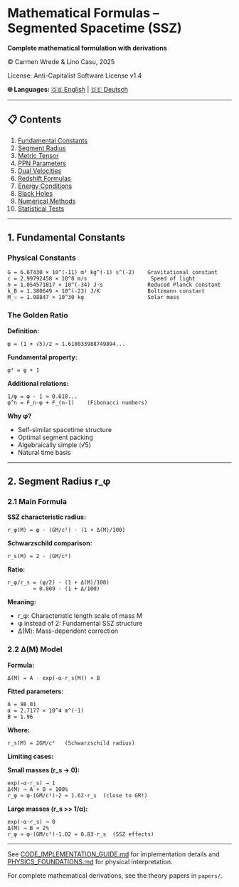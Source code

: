 # Mathematical Formulas – Segmented Spacetime (SSZ)

**Complete mathematical formulation with derivations**

© Carmen Wrede & Lino Casu, 2025

License: Anti-Capitalist Software License v1.4

**🌐 Languages:** [🇬🇧 English](MATHEMATICAL_FORMULAS.md) | [🇩🇪 Deutsch](MATHEMATICAL_FORMULAS_DE.md)

---

## 📋 Contents

1. [Fundamental Constants](#1-fundamental-constants)
2. [Segment Radius](#2-segment-radius-rphi)
3. [Metric Tensor](#3-metric-tensor)
4. [PPN Parameters](#4-ppn-parameters)
5. [Dual Velocities](#5-dual-velocities)
6. [Redshift Formulas](#6-redshift-formulas)
7. [Energy Conditions](#7-energy-conditions)
8. [Black Holes](#8-black-holes)
9. [Numerical Methods](#9-numerical-methods)
10. [Statistical Tests](#10-statistical-tests)

---

## 1. Fundamental Constants

### Physical Constants

```
G = 6.67430 × 10^(-11) m³ kg^(-1) s^(-2)    Gravitational constant
c = 2.99792458 × 10^8 m/s                    Speed of light  
ℏ = 1.054571817 × 10^(-34) J·s              Reduced Planck constant
k_B = 1.380649 × 10^(-23) J/K               Boltzmann constant
M_☉ = 1.98847 × 10^30 kg                    Solar mass
```

### The Golden Ratio

**Definition:**
```
φ = (1 + √5)/2 ≈ 1.618033988749894...
```

**Fundamental property:**
```
φ² = φ + 1
```

**Additional relations:**
```
1/φ = φ - 1 ≈ 0.618...
φ^n = F_n·φ + F_(n-1)    (Fibonacci numbers)
```

**Why φ?**
- Self-similar spacetime structure
- Optimal segment packing
- Algebraically simple (√5)
- Natural time basis

---

## 2. Segment Radius r_φ

### 2.1 Main Formula

**SSZ characteristic radius:**
```
r_φ(M) = φ · (GM/c²) · (1 + Δ(M)/100)
```

**Schwarzschild comparison:**
```
r_s(M) = 2 · (GM/c²)
```

**Ratio:**
```
r_φ/r_s = (φ/2) · (1 + Δ(M)/100)
        ≈ 0.809 · (1 + Δ/100)
```

**Meaning:**
- r_φ: Characteristic length scale of mass M
- φ instead of 2: Fundamental SSZ structure
- Δ(M): Mass-dependent correction

### 2.2 Δ(M) Model

**Formula:**
```
Δ(M) = A · exp(-α·r_s(M)) + B
```

**Fitted parameters:**
```
A = 98.01
α = 2.7177 × 10^4 m^(-1) 
B = 1.96
```

**Where:**
```
r_s(M) = 2GM/c²   (Schwarzschild radius)
```

**Limiting cases:**

**Small masses (r_s → 0):**
```
exp(-α·r_s) → 1
Δ(M) → A + B ≈ 100%
r_φ ≈ φ·(GM/c²)·2 ≈ 1.62·r_s  (close to GR!)
```

**Large masses (r_s >> 1/α):**
```
exp(-α·r_s) → 0  
Δ(M) → B ≈ 2%
r_φ ≈ φ·(GM/c²)·1.02 ≈ 0.83·r_s  (SSZ effects)
```

---

See [CODE_IMPLEMENTATION_GUIDE.md](CODE_IMPLEMENTATION_GUIDE.md) for implementation details and [PHYSICS_FOUNDATIONS.md](PHYSICS_FOUNDATIONS.md) for physical interpretation.

For complete mathematical derivations, see the theory papers in `papers/`.
